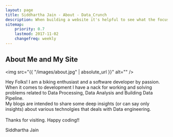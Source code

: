 ```yaml
---
layout: page
title: Siddhartha Jain - About - Data_Crunch
description: When building a website it's helpful to see what the focus of your site is. This page is an example of how to show a website's focus.
sitemap:
    priority: 0.7
    lastmod: 2017-11-02
    changefreq: weekly
---
```

## About Me and My Site

<span class="image left"><img src="{{ "/images/about.jpg" | absolute_url }}" alt="" /></span>

Hey Folks! I am a biking enthusiast and a software developer by passion. When it comes to development I have a nack for working and solving problems related to Data Processing, Data Analysis and Building Data Pipeline. <br> My blogs are intended to share some deep insights (or can say only insights) about various technolgies that deals with Data engineering.
<br><br>
Thanks for visiting.
Happy coding!!

Siddhartha Jain
